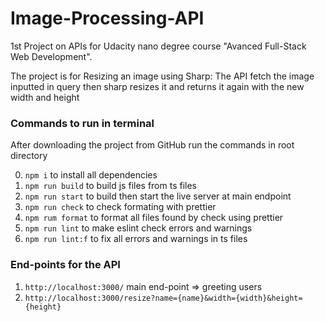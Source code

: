 # Image-Processing-API

1st Project on APIs for Udacity nano degree course "Avanced Full-Stack Web Development".

The project is for Resizing an image using Sharp: The API fetch the image inputted in query then sharp resizes it and returns it again with the new width and height

### Commands to run in terminal

After downloading the project from GitHub run the commands in root directory

0. `npm i` to install all dependencies
1. `npm run build` to build js files from ts files
2. `npm run start` to build then start the live server at main endpoint
3. `npm run check` to check formating with prettier
4. `npm rum format` to format all files found by check using prettier
5. `npm run lint` to make eslint check errors and warnings
6. `npm run lint:f` to fix all errors and warnings in ts files

### End-points for the API

1. `http://localhost:3000/` main end-point => greeting users
2. `http://localhost:3000/resize?name={name}&width={width}&height={height}`
